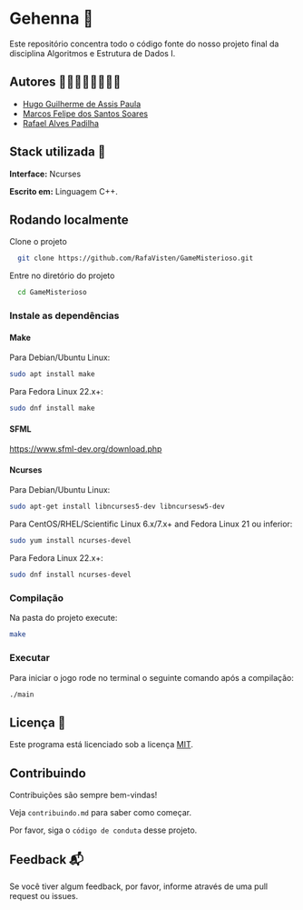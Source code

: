 
# Gehenna  🔱
 
Este repositório concentra todo o código fonte do nosso projeto final da disciplina Algoritmos e Estrutura de Dados I.




## Autores 🧑‍💻🧑‍💻🧑‍💻🧑‍💻

- [Hugo Guilherme de Assis Paula](https://github.com/hugoguigo)
- [Marcos Felipe dos Santos Soares](https://www.github.com/mfelipesoares)
- [Rafael Alves Padilha](https://github.com/RafaVisten)




## Stack utilizada 🩻 

**Interface:** Ncurses

**Escrito em:** Linguagem C++. 




## Rodando localmente

Clone o projeto

```bash
  git clone https://github.com/RafaVisten/GameMisterioso.git
```

Entre no diretório do projeto

```bash
  cd GameMisterioso
```

### Instale as dependências

#### Make
Para Debian/Ubuntu Linux:
```bash
sudo apt install make
```
Para Fedora Linux 22.x+:
```bash
sudo dnf install make
```

#### SFML
https://www.sfml-dev.org/download.php

#### Ncurses

Para Debian/Ubuntu Linux:
```bash
sudo apt-get install libncurses5-dev libncursesw5-dev
```

Para CentOS/RHEL/Scientific Linux 6.x/7.x+ and Fedora Linux 21 ou inferior:
```bash
sudo yum install ncurses-devel
```
Para Fedora Linux 22.x+:
```bash
sudo dnf install ncurses-devel
```

### Compilação
Na pasta do projeto execute:
```bash
make
```

### Executar
Para iniciar o jogo rode no terminal o seguinte comando após a compilação:
```bash
./main
```


## Licença 📜

Este programa está licenciado sob a licença
[MIT](https://choosealicense.com/licenses/mit/).



## Contribuindo

Contribuições são sempre bem-vindas!

Veja `contribuindo.md` para saber como começar.

Por favor, siga o `código de conduta` desse projeto.


## Feedback 📬
Se você tiver algum feedback, por favor, informe através de uma pull request ou issues.
